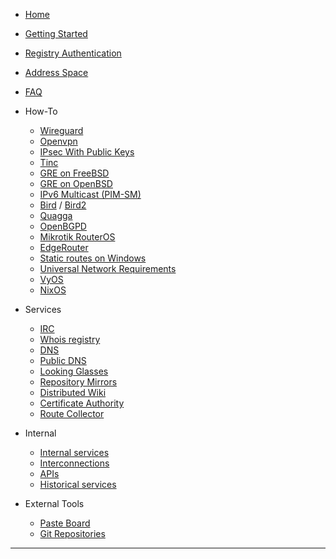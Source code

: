  * [Home](/Home)
  * [Getting Started](/howto/Getting-Started)
  * [Registry Authentication](/howto/Registry-Authentication)
  * [Address Space](/howto/Address-Space)
  * [FAQ](/FAQ)

* How-To
  * [Wireguard](/howto/wireguard)
  * [Openvpn](/howto/openvpn)
  * [IPsec With Public Keys](/howto/IPsec-with-PublicKeys)
  * [Tinc](/howto/tinc)
  * [GRE on FreeBSD](/howto/GRE-on-FreeBSD)
  * [GRE on OpenBSD](/howto/GRE-on-OpenBSD)
  * [IPv6 Multicast (PIM-SM)](/howto/IPv6-Multicast)
  * [Bird](/howto/Bird) / [Bird2](/howto/Bird2)
  * [Quagga](/howto/Quagga)
  * [OpenBGPD](/howto/OpenBGPD)
  * [Mikrotik RouterOS](/howto/mikrotik)
  * [EdgeRouter](/howto/EdgeOS-Config)
  * [Static routes on Windows](/howto/Static-routes-on-Windows)
  * [Universal Network Requirements](/howto/networksettings)
  * [VyOS](/howto/vyos)
  * [NixOS](/howto/nixos)

* Services
  * [IRC](/services/IRC)
  * [Whois registry](/services/Whois)
  * [DNS](/services/DNS)
  * [Public DNS](/services/Clearnet-Domains)
  * [Looking Glasses](/services/Looking-Glasses)
  * [Repository Mirrors](/services/Repository-Mirrors)
  * [Distributed Wiki](/services/Distributed-Wiki)
  * [Certificate Authority](/services/Certificate-Authority)
  * [Route Collector](/services/Route-Collector)

* Internal
  * [Internal services](/internal/Internal-Services)
  * [Interconnections](/internal/Interconnections)
  * [APIs](/internal/APIs)
  * [Historical services](/internal/Historical-Services)

* External Tools
  * [Paste Board](https://paste.dn42.us)
  * [Git Repositories](https://git.dn42.dev)

--------------

